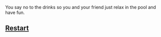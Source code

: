 You say no to the drinks so you and your friend just relax in the pool and have fun.
## [Restart](../vacation.md)